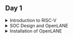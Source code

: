 ## Day 1
<details>
<summary>Introduction to RISC-V</summary>

**RISC-V** (pronounced "risk-five") is an open-source instruction set architecture (ISA) that has gained significant attention and popularity in recent years. It is designed to be simple, modular, and customizable, making it suitable for a wide range of applications from embedded systems to supercomputers. In this introduction to RISC-V architecture, we'll cover its key concepts and characteristics:

**Open Source Philosophy:**
RISC-V is an open-source ISA, which means its specifications are freely available to the public. This openness encourages collaboration and innovation, allowing anyone to design, implement, and customize RISC-V processors without licensing fees.

**RISC (Reduced Instruction Set Computer):**
RISC-V follows the RISC design philosophy, which emphasizes a small and simple set of instructions. This simplicity makes it easier to design efficient and high-performance processors.

**Modular and Extensible:**
RISC-V is designed with modularity in mind. It provides a base set of instructions, known as the RV32I (for 32-bit) and RV64I (for 64-bit) instruction sets, which serve as a foundation. Beyond these base sets, custom instruction extensions can be added to meet the specific needs of different applications. This extensibility enables the architecture to be tailored for various domains, from IoT devices to data centers.

**Multiple Standard Extensions:**
RISC-V offers several standard extensions, including integer (I), multiplication and division (M), atomic (A), single-precision floating-point (F), double-precision floating-point (D), vector (V), and more. These extensions add functionality to the base architecture as needed.

**Support for Different Bit Widths:**
RISC-V supports various bit widths, such as 32, 64, and 128 bits, making it adaptable to a wide range of computing environments.

**Load-Store Architecture:**
RISC-V follows a load-store architecture, where memory operations are performed using load and store instructions. This design simplifies the instruction set and helps maintain a consistent pipeline for better performance.

**User and Privileged Modes:**
RISC-V has multiple privilege levels, including user mode, supervisor mode, and machine mode. This privilege hierarchy enables secure execution of software and is useful for implementing operating systems.

**Instruction Encoding:**
RISC-V instructions are typically encoded as fixed-length 32-bit or 64-bit words, depending on the chosen bit width. The simplicity of instruction encoding contributes to the architecture's ease of implementation.

**Wide Industry Support:**
RISC-V has gained support from a broad range of industry players, including academia, startups, and established companies. This support has led to the development of RISC-V-based hardware and software ecosystems.
**Applications:**
RISC-V is used in various applications, from low-power IoT devices and microcontrollers to high-performance servers and supercomputers. Its versatility and openness make it a compelling choice for a wide array of computing tasks.
</details>
<details>
<summary>SOC Design and OpenLANE</summary>

**Open Source Digital ASIC Design**

Components of Digital ASIC Design:

![Screenshot from 2023-09-13 00-26-13](https://github.com/malobimukherjee/Advanced_Physical_Design_using_OpenLANE/assets/141206513/ad689ae7-82b5-4a0a-abbc-ec3e9eb1309a)

EDA Tools: For digital ASIC (Application-Specific Integrated Circuit) design, various EDA (Electronic Design Automation) tools are essential to complete the design process efficiently like Qflow, OpenROAD, OpenLANE, etc.

RTL: RTL IP blocks are reusable building blocks for digital designs. They encapsulate specific functions or features and are designed to be easily integrated into larger designs, reducing the need for designing these functions from scratch.

PDK: Process Design Kit is the collection of files used to model a fabrication process for the EDA Tools used to design an IC like Google+Skywater FOSS 130nm Production PDK.

**Simplified RTL to GDS Flow**
The RTL to GDS (Register-Transfer Level to Graphic Design System) flow is a series of steps and tools used in the semiconductor industry to transform a digital circuit's high-level description (RTL) into a physical layout that can be fabricated as an integrated circuit (IC) using a specific semiconductor process. Here's an overview of the typical RTL to GDS flow:

Design Specification:
Start with a clear specification of the desired functionality and performance requirements of the digital circuit.

RTL Design:
Create a Register-Transfer Level (RTL) design using a hardware description language (HDL) such as Verilog or VHDL. The RTL code describes the behavior and functionality of the digital circuit.

Simulation and Verification:
Simulate the RTL code using tools like ModelSim or VCS to verify that the design functions correctly. This involves creating testbenches and running simulations to ensure that the RTL code meets the design requirements.

Synthesis:
Use a synthesis tool (e.g., Synopsys Design Compiler, Cadence Genus) to convert the RTL code into a gate-level netlist. The synthesis process optimizes the design for area, power, and speed while targeting a specific semiconductor technology library.

Gate-Level Simulation:
Perform gate-level simulations to verify that the synthesized netlist behaves as expected and is functionally correct.

Floor Planning:
Define the physical layout of the chip, including the placement of logic blocks, standard cells, and I/O pads. This step determines the overall chip size and the placement of key components.

Place-and-Route (P&R):
Use a place-and-route tool (e.g., Cadence Innovus, Synopsys ICC) to map the gate-level netlist onto the physical chip's layout. This step involves placing the cells on the chip and routing the interconnections between them.

Clock Tree Synthesis (CTS):
Create a clock distribution network to ensure that clock signals reach all parts of the chip with minimal skew and jitter.

Power Planning:
Plan the power distribution network to ensure that all components receive the required power supply voltages and currents.

Physical Verification:
Perform physical verification checks, including Design Rule Checking (DRC), Layout vs. Schematic (LVS) checks, and Parasitic Extraction (PEX) to ensure that the layout adheres to the semiconductor process rules and matches the expected functionality.

Timing Analysis:
Perform static timing analysis (STA) to verify that the design meets its timing requirements, such as setup and hold times, clock-to-q delays, and maximum operating frequency.

Mask Generation:
Generate the mask data required for semiconductor manufacturing based on the final layout. This data includes information on the placement of transistor gates and interconnects.

Foundry Services:
Send the mask data to a semiconductor foundry for fabrication. The foundry manufactures the physical ICs using the specified semiconductor process.

Testing and Debugging:
After fabrication, the ICs undergo testing to ensure they function correctly. Any defects or issues discovered during testing may require further debugging and iteration.

Packaging and Assembly:
The fabricated ICs are packaged, which involves placing them in protective enclosures and connecting them to external pins or balls for electrical connections.

Final Testing:
Perform final testing on the packaged ICs to verify their functionality and performance.

Release and Deployment:
The final ICs are ready for deployment in various electronic devices and systems.

![Screenshot from 2023-09-13 00-15-36](https://github.com/malobimukherjee/Advanced_Physical_Design_using_OpenLANE/assets/141206513/a09241ee-1923-4a0c-86b7-a31df43b6364)

</details>

<details>
 
<summary>Installation of OpenLANE</summary>

```bash
sudo apt-get update
sudo apt-get upgrade
sudo apt install -y build-essential python3 python3-venv python3-pip make git
```
Docker Installation:

```bash
sudo apt install apt-transport-https ca-certificates curl software-properties-common
curl -fsSL https://download.docker.com/linux/ubuntu/gpg | sudo gpg --dearmor -o /usr/share/keyrings/docker-archive-keyring.gpg

echo "deb [arch=amd64 signed-by=/usr/share/keyrings/docker-archive-keyring.gpg] https://download.docker.com/linux/ubuntu $(lsb_release -cs) stable" | sudo tee /etc/apt/sources.list.d/docker.list > /dev/null

sudo apt update
sudo apt install docker-ce docker-ce-cli containerd.io
sudo docker run hello-world

sudo groupadd docker
sudo usermod -aG docker $USER
sudo reboot 


# Check for installation
sudo docker run hello-world
```
OpenLANE installation:

```bash
git clone --depth 1 https://github.com/The-OpenROAD-Project/OpenLane.git --recurse-submodules
cd OpenLane/
make
make test
cd /home/malobi/OpenLane/designs/ci
cp -r * ../
```

![Screenshot from 2023-09-10 23-48-30](https://github.com/malobimukherjee/Advanced_Physical_Design_using_OpenLANE/assets/141206513/3b6344f5-ab14-4a9c-8268-9c965b6e60f5)

 
</details>
